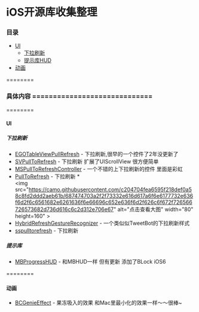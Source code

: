 iOS开源库收集整理
==============


###  目录
- [UI](#UI)
    - [下拉刷新](#下拉刷新)
    - [提示库HUD](#提示库)
- [动画](#动画)


========
### 具体内容 =============================
========

#### UI

##### 下拉刷新
* [EGOTableViewPullRefresh](https://github.com/enormego/EGOTableViewPullRefresh) - 下拉刷新,很早的一个控件了2年没更新了
* [SVPullToRefresh](https://github.com/samvermette/SVPullToRefresh) - 下拉刷新 扩展了UIScrollView 很方便简单
* [MSPullToRefreshController](https://github.com/bogardon/MSPullToRefreshController) - 一个不错的上下拉刷新的控件 里面是彩虹
* [PullToRefresh](https://github.com/leah/PullToRefresh) - 下拉刷新
*<br />
   <img src="https://camo.githubusercontent.com/c204704fea6595f218def0a58c8fd2ddd2aeb61b/687474703a2f2f73332e616d617a6f6e6177732e636f6d2f6c6561682e6261636f6e66696c652e636f6d2f626c6f672f726566726573682d736d616c6c2d312e706e67" alt="点击查看大图" width="80" height=160" >
* [HybridRefreshGestureRecognizer](https://github.com/dingtianran/HybridRefreshGestureRecognizer) - 一个类似似TweetBot的下拉刷新样式
* [sspulltorefresh](https://github.com/soffes/sspulltorefresh) - 下拉刷新

##### 提示库
* [MBProgressHUD](https://github.com/matej/MBProgressHUD) - 和MBHUD一样 但有更新 添加了BLock iOS6

========

#### 动画
* [BCGenieEffect](https://github.com/Ciechan/BCGenieEffect) - 果冻吸入的效果 和Mac里最小化的效果一样～～很棒~


